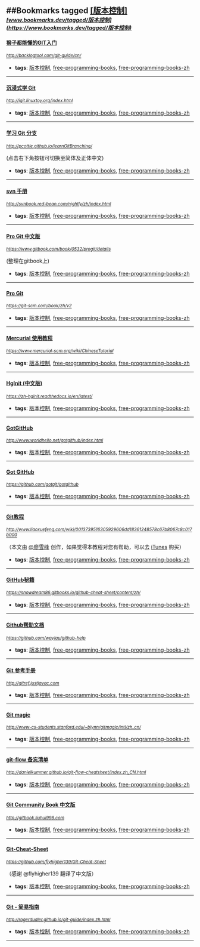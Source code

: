 ##Bookmarks tagged [[版本控制]](https://www.bookmarks.dev?q=[版本控制])
_<sup><sup>[www.bookmarks.dev/tagged/版本控制](https://www.bookmarks.dev/tagged/版本控制)</sup></sup>_
---
#### [猴子都能懂的GIT入门](http://backlogtool.com/git-guide/cn/)
_<sup>http://backlogtool.com/git-guide/cn/</sup>_

* **tags**: [版本控制](../tagged/版本控制.md), [free-programming-books](../tagged/free-programming-books.md), [free-programming-books-zh](../tagged/free-programming-books-zh.md)
---
#### [沉浸式学 Git](http://igit.linuxtoy.org/index.html)
_<sup>http://igit.linuxtoy.org/index.html</sup>_

* **tags**: [版本控制](../tagged/版本控制.md), [free-programming-books](../tagged/free-programming-books.md), [free-programming-books-zh](../tagged/free-programming-books-zh.md)
---
#### [学习 Git 分支](http://pcottle.github.io/learnGitBranching/)
_<sup>http://pcottle.github.io/learnGitBranching/</sup>_

(点击右下角按钮可切换至简体及正体中文)
* **tags**: [版本控制](../tagged/版本控制.md), [free-programming-books](../tagged/free-programming-books.md), [free-programming-books-zh](../tagged/free-programming-books-zh.md)
---
#### [svn 手册](http://svnbook.red-bean.com/nightly/zh/index.html)
_<sup>http://svnbook.red-bean.com/nightly/zh/index.html</sup>_

* **tags**: [版本控制](../tagged/版本控制.md), [free-programming-books](../tagged/free-programming-books.md), [free-programming-books-zh](../tagged/free-programming-books-zh.md)
---
#### [Pro Git 中文版](https://www.gitbook.com/book/0532/progit/details)
_<sup>https://www.gitbook.com/book/0532/progit/details</sup>_

(整理在gitbook上)
* **tags**: [版本控制](../tagged/版本控制.md), [free-programming-books](../tagged/free-programming-books.md), [free-programming-books-zh](../tagged/free-programming-books-zh.md)
---
#### [Pro Git](https://git-scm.com/book/zh/v2)
_<sup>https://git-scm.com/book/zh/v2</sup>_

* **tags**: [版本控制](../tagged/版本控制.md), [free-programming-books](../tagged/free-programming-books.md), [free-programming-books-zh](../tagged/free-programming-books-zh.md)
---
#### [Mercurial 使用教程](https://www.mercurial-scm.org/wiki/ChineseTutorial)
_<sup>https://www.mercurial-scm.org/wiki/ChineseTutorial</sup>_

* **tags**: [版本控制](../tagged/版本控制.md), [free-programming-books](../tagged/free-programming-books.md), [free-programming-books-zh](../tagged/free-programming-books-zh.md)
---
#### [HgInit (中文版)](https://zh-hginit.readthedocs.io/en/latest/)
_<sup>https://zh-hginit.readthedocs.io/en/latest/</sup>_

* **tags**: [版本控制](../tagged/版本控制.md), [free-programming-books](../tagged/free-programming-books.md), [free-programming-books-zh](../tagged/free-programming-books-zh.md)
---
#### [GotGitHub](http://www.worldhello.net/gotgithub/index.html)
_<sup>http://www.worldhello.net/gotgithub/index.html</sup>_

* **tags**: [版本控制](../tagged/版本控制.md), [free-programming-books](../tagged/free-programming-books.md), [free-programming-books-zh](../tagged/free-programming-books-zh.md)
---
#### [Got GitHub](https://github.com/gotgit/gotgithub)
_<sup>https://github.com/gotgit/gotgithub</sup>_

* **tags**: [版本控制](../tagged/版本控制.md), [free-programming-books](../tagged/free-programming-books.md), [free-programming-books-zh](../tagged/free-programming-books-zh.md)
---
#### [Git教程](http://www.liaoxuefeng.com/wiki/0013739516305929606dd18361248578c67b8067c8c017b000)
_<sup>http://www.liaoxuefeng.com/wiki/0013739516305929606dd18361248578c67b8067c8c017b000</sup>_

（本文由 [@廖雪峰](http://weibo.com/liaoxuefeng) 创作，如果觉得本教程对您有帮助，可以去 [iTunes](https://itunes.apple.com/cn/app/git-jiao-cheng/id876420437) 购买）
* **tags**: [版本控制](../tagged/版本控制.md), [free-programming-books](../tagged/free-programming-books.md), [free-programming-books-zh](../tagged/free-programming-books-zh.md)
---
#### [GitHub秘籍](https://snowdream86.gitbooks.io/github-cheat-sheet/content/zh/)
_<sup>https://snowdream86.gitbooks.io/github-cheat-sheet/content/zh/</sup>_

* **tags**: [版本控制](../tagged/版本控制.md), [free-programming-books](../tagged/free-programming-books.md), [free-programming-books-zh](../tagged/free-programming-books-zh.md)
---
#### [Github帮助文档](https://github.com/waylau/github-help)
_<sup>https://github.com/waylau/github-help</sup>_

* **tags**: [版本控制](../tagged/版本控制.md), [free-programming-books](../tagged/free-programming-books.md), [free-programming-books-zh](../tagged/free-programming-books-zh.md)
---
#### [Git 参考手册](http://gitref.justjavac.com)
_<sup>http://gitref.justjavac.com</sup>_

* **tags**: [版本控制](../tagged/版本控制.md), [free-programming-books](../tagged/free-programming-books.md), [free-programming-books-zh](../tagged/free-programming-books-zh.md)
---
#### [Git magic](http://www-cs-students.stanford.edu/~blynn/gitmagic/intl/zh_cn/)
_<sup>http://www-cs-students.stanford.edu/~blynn/gitmagic/intl/zh_cn/</sup>_

* **tags**: [版本控制](../tagged/版本控制.md), [free-programming-books](../tagged/free-programming-books.md), [free-programming-books-zh](../tagged/free-programming-books-zh.md)
---
#### [git-flow 备忘清单](http://danielkummer.github.io/git-flow-cheatsheet/index.zh_CN.html)
_<sup>http://danielkummer.github.io/git-flow-cheatsheet/index.zh_CN.html</sup>_

* **tags**: [版本控制](../tagged/版本控制.md), [free-programming-books](../tagged/free-programming-books.md), [free-programming-books-zh](../tagged/free-programming-books-zh.md)
---
#### [Git Community Book 中文版](http://gitbook.liuhui998.com)
_<sup>http://gitbook.liuhui998.com</sup>_

* **tags**: [版本控制](../tagged/版本控制.md), [free-programming-books](../tagged/free-programming-books.md), [free-programming-books-zh](../tagged/free-programming-books-zh.md)
---
#### [Git-Cheat-Sheet](https://github.com/flyhigher139/Git-Cheat-Sheet)
_<sup>https://github.com/flyhigher139/Git-Cheat-Sheet</sup>_

（感谢 @flyhigher139 翻译了中文版）
* **tags**: [版本控制](../tagged/版本控制.md), [free-programming-books](../tagged/free-programming-books.md), [free-programming-books-zh](../tagged/free-programming-books-zh.md)
---
#### [Git - 简易指南](http://rogerdudler.github.io/git-guide/index.zh.html)
_<sup>http://rogerdudler.github.io/git-guide/index.zh.html</sup>_

* **tags**: [版本控制](../tagged/版本控制.md), [free-programming-books](../tagged/free-programming-books.md), [free-programming-books-zh](../tagged/free-programming-books-zh.md)
---
